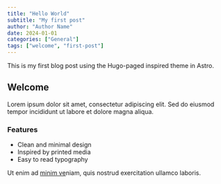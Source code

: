 ```yaml
---
title: "Hello World"
subtitle: "My first post"
author: "Author Name"
date: 2024-01-01
categories: ["General"]
tags: ["welcome", "first-post"]
---
```


This is my first blog post using the Hugo-paged inspired theme in Astro.

## Welcome

Lorem ipsum dolor sit amet, consectetur adipiscing elit. Sed do eiusmod tempor incididunt ut labore et dolore magna aliqua.

### Features

- Clean and minimal design
- Inspired by printed media
- Easy to read typography

Ut enim ad [minim ve](https://www.google.com)niam, quis nostrud exercitation ullamco laboris.